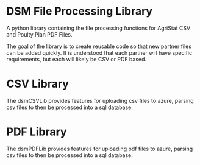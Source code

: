 # DSM File Processing Library
A python library containing the file processing functions for AgriStat CSV and Poulty Plan PDF Files.

The goal of the library is to create reusable code so that new partner files can be added quickly.  It is understood that each partner will have specific requirements, but each will likely be CSV or PDF based.

# CSV Library
The dsmCSVLib provides features for uploading csv files to azure, parsing csv files to then be processed into a sql database.

# PDF Library
The dsmPDFLib provides features for uploading pdf files to azure, parsing csv files to then be processed into a sql database.

